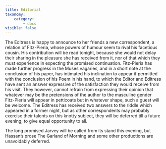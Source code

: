 ```yaml
---
title: Editorial
taxonomy:
    category:
        - docs
visible: false
---
```


The Editress is happy to announce to her friends a new correspondent, a relation of Fitz-Pieria, whose powers of humour seem to rival his facetious cousin. His contribution will be read tonight, because she would not delay their sharing in the pleasure she has received from it, nor of that which they must experience in expecting the promised continuation. Fitz-Pieria has made further progress in the Muses vagaries, and in a short note at the conclusion of his paper, has intimated his inclination to appear if permitted with the conclusion of his Poem in his hand, to which the Editor and Editress have sent an answer expressive of the satisfaction they would receive from his visit. They however, cannot refrain from expressing their opinion that whatever may be the pretensions of the author to the masculine gender Fitz-Pieria will appear in petticoats but in whatever shape, such a guest will be welcome. The Editress has received two answers to the riddle which appeared in a former night, but as other correspondents may probably exercise their talents on this knotty subject, they will be deferred till a future evening, to give equal opportunity to all.

The long promised Jarvey will be called from its stand this evening, but Hassan’s prose The Garland of Morning and some other productions are unavoidably deferred.